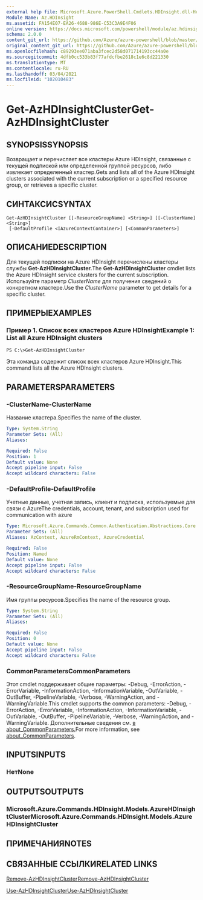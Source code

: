```yaml
---
external help file: Microsoft.Azure.PowerShell.Cmdlets.HDInsight.dll-Help.xml
Module Name: Az.HDInsight
ms.assetid: FA154E07-EA26-4688-986E-C53C3A9E4F06
online version: https://docs.microsoft.com/powershell/module/az.hdinsight/get-azhdinsightcluster
schema: 2.0.0
content_git_url: https://github.com/Azure/azure-powershell/blob/master/src/HDInsight/HDInsight/help/Get-AzHDInsightCluster.md
original_content_git_url: https://github.com/Azure/azure-powershell/blob/master/src/HDInsight/HDInsight/help/Get-AzHDInsightCluster.md
ms.openlocfilehash: c89293ee071aba3fcec2d58d071714193cc44a0e
ms.sourcegitcommit: 4dfb0cc533b83f77afdcfbe2618c1e6c8d221330
ms.translationtype: MT
ms.contentlocale: ru-RU
ms.lasthandoff: 03/04/2021
ms.locfileid: "102010483"
---
```

# <span data-ttu-id="5ffc3-101">Get-AzHDInsightCluster</span><span class="sxs-lookup"><span data-stu-id="5ffc3-101">Get-AzHDInsightCluster</span></span>

## <span data-ttu-id="5ffc3-102">SYNOPSIS</span><span class="sxs-lookup"><span data-stu-id="5ffc3-102">SYNOPSIS</span></span>
<span data-ttu-id="5ffc3-103">Возвращает и перечисляет все кластеры Azure HDInsight, связанные с текущей подпиской или определенной группой ресурсов, либо извлекает определенный кластер.</span><span class="sxs-lookup"><span data-stu-id="5ffc3-103">Gets and lists all of the Azure HDInsight clusters associated with the current subscription or a specified resource group, or retrieves a specific cluster.</span></span>

## <span data-ttu-id="5ffc3-104">СИНТАКСИС</span><span class="sxs-lookup"><span data-stu-id="5ffc3-104">SYNTAX</span></span>

```
Get-AzHDInsightCluster [[-ResourceGroupName] <String>] [[-ClusterName] <String>]
 [-DefaultProfile <IAzureContextContainer>] [<CommonParameters>]
```

## <span data-ttu-id="5ffc3-105">ОПИСАНИЕ</span><span class="sxs-lookup"><span data-stu-id="5ffc3-105">DESCRIPTION</span></span>
<span data-ttu-id="5ffc3-106">Для текущей подписки на Azure HDInsight перечислены кластеры службы **Get-AzHDInsightCluster.**</span><span class="sxs-lookup"><span data-stu-id="5ffc3-106">The **Get-AzHDInsightCluster** cmdlet lists the Azure HDInsight service clusters for the current subscription.</span></span>
<span data-ttu-id="5ffc3-107">Используйте параметр *ClusterName* для получения сведений о конкретном кластере.</span><span class="sxs-lookup"><span data-stu-id="5ffc3-107">Use the *ClusterName* parameter to get details for a specific cluster.</span></span>

## <span data-ttu-id="5ffc3-108">ПРИМЕРЫ</span><span class="sxs-lookup"><span data-stu-id="5ffc3-108">EXAMPLES</span></span>

### <span data-ttu-id="5ffc3-109">Пример 1. Список всех кластеров Azure HDInsight</span><span class="sxs-lookup"><span data-stu-id="5ffc3-109">Example 1: List all Azure HDInsight clusters</span></span>
```
PS C:\>Get-AzHDInsightCluster
```

<span data-ttu-id="5ffc3-110">Эта команда содержит список всех кластеров Azure HDInsight.</span><span class="sxs-lookup"><span data-stu-id="5ffc3-110">This command lists all the Azure HDInsight clusters.</span></span>

## <span data-ttu-id="5ffc3-111">PARAMETERS</span><span class="sxs-lookup"><span data-stu-id="5ffc3-111">PARAMETERS</span></span>

### <span data-ttu-id="5ffc3-112">-ClusterName</span><span class="sxs-lookup"><span data-stu-id="5ffc3-112">-ClusterName</span></span>
<span data-ttu-id="5ffc3-113">Название кластера.</span><span class="sxs-lookup"><span data-stu-id="5ffc3-113">Specifies the name of the cluster.</span></span>

```yaml
Type: System.String
Parameter Sets: (All)
Aliases:

Required: False
Position: 1
Default value: None
Accept pipeline input: False
Accept wildcard characters: False
```

### <span data-ttu-id="5ffc3-114">-DefaultProfile</span><span class="sxs-lookup"><span data-stu-id="5ffc3-114">-DefaultProfile</span></span>
<span data-ttu-id="5ffc3-115">Учетные данные, учетная запись, клиент и подписка, используемые для связи с Azure</span><span class="sxs-lookup"><span data-stu-id="5ffc3-115">The credentials, account, tenant, and subscription used for communication with azure</span></span>

```yaml
Type: Microsoft.Azure.Commands.Common.Authentication.Abstractions.Core.IAzureContextContainer
Parameter Sets: (All)
Aliases: AzContext, AzureRmContext, AzureCredential

Required: False
Position: Named
Default value: None
Accept pipeline input: False
Accept wildcard characters: False
```

### <span data-ttu-id="5ffc3-116">-ResourceGroupName</span><span class="sxs-lookup"><span data-stu-id="5ffc3-116">-ResourceGroupName</span></span>
<span data-ttu-id="5ffc3-117">Имя группы ресурсов.</span><span class="sxs-lookup"><span data-stu-id="5ffc3-117">Specifies the name of the resource group.</span></span>

```yaml
Type: System.String
Parameter Sets: (All)
Aliases:

Required: False
Position: 0
Default value: None
Accept pipeline input: False
Accept wildcard characters: False
```

### <span data-ttu-id="5ffc3-118">CommonParameters</span><span class="sxs-lookup"><span data-stu-id="5ffc3-118">CommonParameters</span></span>
<span data-ttu-id="5ffc3-119">Этот cmdlet поддерживает общие параметры: -Debug, -ErrorAction, -ErrorVariable, -InformationAction, -InformationVariable, -OutVariable, -OutBuffer, -PipelineVariable, -Verbose, -WarningAction, and -WarningVariable.</span><span class="sxs-lookup"><span data-stu-id="5ffc3-119">This cmdlet supports the common parameters: -Debug, -ErrorAction, -ErrorVariable, -InformationAction, -InformationVariable, -OutVariable, -OutBuffer, -PipelineVariable, -Verbose, -WarningAction, and -WarningVariable.</span></span> <span data-ttu-id="5ffc3-120">Дополнительные сведения см. [в about_CommonParameters.](http://go.microsoft.com/fwlink/?LinkID=113216)</span><span class="sxs-lookup"><span data-stu-id="5ffc3-120">For more information, see [about_CommonParameters](http://go.microsoft.com/fwlink/?LinkID=113216).</span></span>

## <span data-ttu-id="5ffc3-121">INPUTS</span><span class="sxs-lookup"><span data-stu-id="5ffc3-121">INPUTS</span></span>

### <span data-ttu-id="5ffc3-122">Нет</span><span class="sxs-lookup"><span data-stu-id="5ffc3-122">None</span></span>

## <span data-ttu-id="5ffc3-123">OUTPUTS</span><span class="sxs-lookup"><span data-stu-id="5ffc3-123">OUTPUTS</span></span>

### <span data-ttu-id="5ffc3-124">Microsoft.Azure.Commands.HDInsight.Models.AzureHDInsightCluster</span><span class="sxs-lookup"><span data-stu-id="5ffc3-124">Microsoft.Azure.Commands.HDInsight.Models.AzureHDInsightCluster</span></span>

## <span data-ttu-id="5ffc3-125">ПРИМЕЧАНИЯ</span><span class="sxs-lookup"><span data-stu-id="5ffc3-125">NOTES</span></span>

## <span data-ttu-id="5ffc3-126">СВЯЗАННЫЕ ССЫЛКИ</span><span class="sxs-lookup"><span data-stu-id="5ffc3-126">RELATED LINKS</span></span>

[<span data-ttu-id="5ffc3-127">Remove-AzHDInsightCluster</span><span class="sxs-lookup"><span data-stu-id="5ffc3-127">Remove-AzHDInsightCluster</span></span>](./Remove-AzHDInsightCluster.md)

[<span data-ttu-id="5ffc3-128">Use-AzHDInsightCluster</span><span class="sxs-lookup"><span data-stu-id="5ffc3-128">Use-AzHDInsightCluster</span></span>](./Use-AzHDInsightCluster.md)


